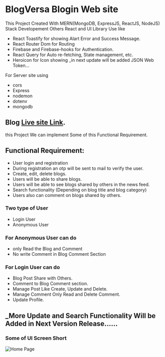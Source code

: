 # BlogVersa Blogin Web site

This Project Created With MERN(MongoDB, ExpressJS, ReactJS, NodeJS) Stack Developement
Others React and UI Library Use like
- React Toastify for showing Alart Error and Success Message.
- React Router Dom for Routing
- Firebase and Firebase-hooks for Authentication.
- React Query for Auto re-fetching, State management, etc.
- Heroicon for Icon showing
_in next update will be added JSON Web Token...

For Server site using
- cors
- Express
- nodemon
- dotenv
- mongodb

## Blog [Live site Link](https://blogversaa.firebaseapp.com/).

this Project We can implement Some of this Functional Requirement.
## Functional Requirement:
- User login and registration
- During registration an otp will be sent to mail to verify the user.
- Create, edit, delete blogs.
- Users will be able to share blogs.
- Users will be able to see blogs shared by others in the news feed.
- Search functionality (Depending on blog title and blog category)
- Users also can comment on blogs shared by others.

### Two type of User
- Login User
- Anonymous User

### For Anonymous User can do
- only Read the Blog and Comment
- No write Comment in Blog Comment Section


### For Login User can do
- Blog Post Share with Others.
- Comment to Blog Comment section.
- Manage Post Like Create, Update and Delete.
- Manage Comment Only Read and Delete Comment.
- Update Profile.

## _More Update and Search Functionality Will be Added in Next Version Release......

### Some of UI Screen Short
![Home Page](https://i.ibb.co/JjkHWKx/Home-page.png)
